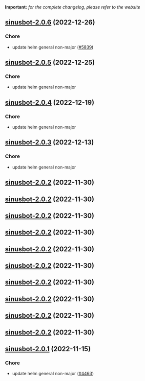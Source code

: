 **Important:**
*for the complete changelog, please refer to the website*




## [sinusbot-2.0.6](https://github.com/truecharts/charts/compare/sinusbot-2.0.5...sinusbot-2.0.6) (2022-12-26)

### Chore

- update helm general non-major ([#5839](https://github.com/truecharts/charts/issues/5839))
  
  


## [sinusbot-2.0.5](https://github.com/truecharts/charts/compare/sinusbot-2.0.4...sinusbot-2.0.5) (2022-12-25)

### Chore

- update helm general non-major
  
  


## [sinusbot-2.0.4](https://github.com/truecharts/charts/compare/sinusbot-2.0.3...sinusbot-2.0.4) (2022-12-19)

### Chore

- update helm general non-major
  
  


## [sinusbot-2.0.3](https://github.com/truecharts/charts/compare/sinusbot-2.0.2...sinusbot-2.0.3) (2022-12-13)

### Chore

- update helm general non-major
  
  


## [sinusbot-2.0.2](https://github.com/truecharts/charts/compare/sinusbot-2.0.1...sinusbot-2.0.2) (2022-11-30)




## [sinusbot-2.0.2](https://github.com/truecharts/charts/compare/sinusbot-2.0.1...sinusbot-2.0.2) (2022-11-30)




## [sinusbot-2.0.2](https://github.com/truecharts/charts/compare/sinusbot-2.0.1...sinusbot-2.0.2) (2022-11-30)




## [sinusbot-2.0.2](https://github.com/truecharts/charts/compare/sinusbot-2.0.1...sinusbot-2.0.2) (2022-11-30)




## [sinusbot-2.0.2](https://github.com/truecharts/charts/compare/sinusbot-2.0.1...sinusbot-2.0.2) (2022-11-30)




## [sinusbot-2.0.2](https://github.com/truecharts/charts/compare/sinusbot-2.0.1...sinusbot-2.0.2) (2022-11-30)




## [sinusbot-2.0.2](https://github.com/truecharts/charts/compare/sinusbot-2.0.1...sinusbot-2.0.2) (2022-11-30)




## [sinusbot-2.0.2](https://github.com/truecharts/charts/compare/sinusbot-2.0.1...sinusbot-2.0.2) (2022-11-30)




## [sinusbot-2.0.2](https://github.com/truecharts/charts/compare/sinusbot-2.0.1...sinusbot-2.0.2) (2022-11-30)




## [sinusbot-2.0.2](https://github.com/truecharts/charts/compare/sinusbot-2.0.1...sinusbot-2.0.2) (2022-11-30)




## [sinusbot-2.0.1](https://github.com/truecharts/charts/compare/sinusbot-2.0.0...sinusbot-2.0.1) (2022-11-15)

### Chore

- update helm general non-major ([#4463](https://github.com/truecharts/charts/issues/4463))
  
  
